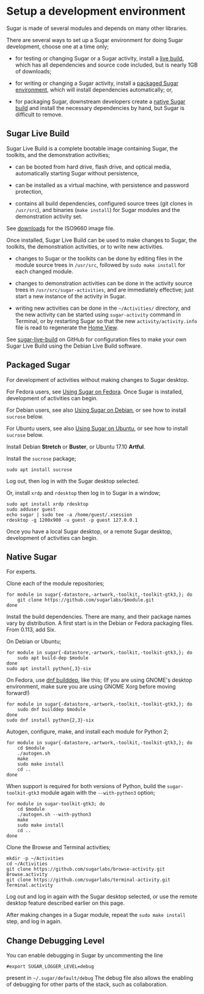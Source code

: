 Setup a development environment
===============================

Sugar is made of several modules and depends on many other libraries.

There are several ways to set up a Sugar environment for doing Sugar development, choose one at a time only;

-   for testing or changing Sugar or a Sugar activity, install a [live build](#sugar-live-build), which has all dependencies and source code included, but is nearly 1GB of downloads;

-   for writing or changing a Sugar activity, install a [packaged Sugar environment](#packaged-sugar), which will install dependencies automatically; or,

-   for packaging Sugar, downstream developers create a [native Sugar build](#native-sugar) and install the necessary dependencies by hand, but Sugar is difficult to remove.

Sugar Live Build
----------------

Sugar Live Build is a complete bootable image containing Sugar, the toolkits, and the demonstration activities;

-   can be booted from hard drive, flash drive, and optical media, automatically starting Sugar without persistence,

-   can be installed as a virtual machine, with persistence and password protection,

-   contains all build dependencies, configured source trees (git clones in `/usr/src`), and binaries (`make install`) for Sugar modules and the demonstration activity set.

See [downloads](http://people.sugarlabs.org/~quozl/sugar-live-build/) for the ISO9660 image file.

Once installed, Sugar Live Build can be used to make changes to Sugar, the toolkits, the demonstration activities, or to write new activities.

-   changes to Sugar or the toolkits can be done by editing files in the module source trees in `/usr/src`, followed by `sudo make install` for each changed module.

-   changes to demonstration activities can be done in the activity source trees in `/usr/src/sugar-activities`, and are immediately effective; just start a new instance of the activity in Sugar.

-   writing new activities can be done in the `~/Activities/` directory, and the new activity can be started using `sugar-activity` command in Terminal, or by restarting Sugar so that the new `activity/activity.info` file is read to regenerate the [Home View](https://help.sugarlabs.org/en/home_view.html).

See [sugar-live-build](https://github.com/sugarlabs/sugar-live-build) on GitHub for configuration files to make your own Sugar Live Build using the Debian Live Build software.

Packaged Sugar
--------------

For development of activities without making changes to Sugar desktop.

For Fedora users, see [Using Sugar on Fedora](fedora.md). Once Sugar is installed, development of activities can begin.

For Debian users, see also [Using Sugar on Debian](debian.md), or see how to install `sucrose` below.

For Ubuntu users, see also [Using Sugar on Ubuntu](ubuntu.md), or see how to install `sucrose` below.

Install Debian **Stretch** or **Buster**, or Ubuntu 17.10 **Artful**.

Install the `sucrose` package;

    sudo apt install sucrose

Log out, then log in with the Sugar desktop selected.

Or, install `xrdp` and `rdesktop` then log in to Sugar in a window;

    sudo apt install xrdp rdesktop
    sudo adduser guest
    echo sugar | sudo tee -a /home/guest/.xsession
    rdesktop -g 1200x900 -u guest -p guest 127.0.0.1

Once you have a local Sugar desktop, or a remote Sugar desktop, development of activities can begin.

Native Sugar
------------

For experts.

Clone each of the module repositories;

    for module in sugar{-datastore,-artwork,-toolkit,-toolkit-gtk3,}; do
        git clone https://github.com/sugarlabs/$module.git
    done

Install the build dependencies. There are many, and their package
names vary by distribution. A first start is in the Debian or Fedora
packaging files. From 0.113, add Six.

On Debian or Ubuntu;

    for module in sugar{-datastore,-artwork,-toolkit,-toolkit-gtk3,}; do
        sudo apt build-dep $module
    done
    sudo apt install python{,3}-six

On Fedora, use [dnf builddep](http://dnf-plugins-core.readthedocs.io/en/latest/builddep.html), like this; (If you are using GNOME's desktop environment, make sure you are using GNOME Xorg before moving forward!)

    for module in sugar{-datastore,-artwork,-toolkit,-toolkit-gtk3,}; do
        sudo dnf builddep $module
    done
    sudo dnf install python{2,3}-six

Autogen, configure, make, and install each module for Python 2;

    for module in sugar{-datastore,-artwork,-toolkit,-toolkit-gtk3,}; do
        cd $module
        ./autogen.sh
        make
        sudo make install
        cd ..
    done

When support is required for both versions of Python, build the `sugar-toolkit-gtk3` module again with the `--with-python3` option;

    for module in sugar-toolkit-gtk3; do
        cd $module
        ./autogen.sh --with-python3
        make
        sudo make install
        cd ..
    done

Clone the Browse and Terminal activities;

    mkdir -p ~/Activities
    cd ~/Activities
    git clone https://github.com/sugarlabs/browse-activity.git Browse.activity
    git clone https://github.com/sugarlabs/terminal-activity.git Terminal.activity

Log out and log in again with the Sugar desktop selected, or use the remote desktop feature described earlier on this page.

After making changes in a Sugar module, repeat the `sudo make install` step, and log in again.


Change Debugging Level
--------------------

You can enable debugging in Sugar by uncommenting the line
```shell
#export SUGAR_LOGGER_LEVEL=debug
```
present in  `~/.sugar/default/debug`
The debug file also allows the enabling of debugging for other parts of the stack, such as collaboration.
